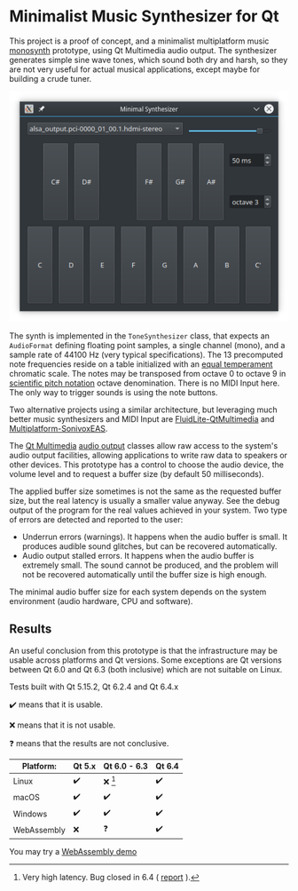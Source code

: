 # Minimalist Music Synthesizer for Qt

This project is a proof of concept, and a minimalist multiplatform music [monosynth](https://en.wikipedia.org/wiki/Polyphony_and_monophony_in_instruments#Monophonic) prototype, using Qt Multimedia audio output. The synthesizer generates simple sine wave tones, which sound both dry and harsh, so they are not very useful for actual musical applications, except maybe for building a crude tuner.

![Screenshot](screenshot.png)

The synth is implemented in the `ToneSynthesizer` class, that expects an `AudioFormat` defining floating point samples, a single channel (mono), and a sample rate of 44100 Hz (very typical specifications). The 13 precomputed note frequencies reside on a table initialized with an [equal temperament](https://en.wikipedia.org/wiki/Equal_temperament#Twelve-tone_equal_temperament) chromatic scale. The notes may be transposed from octave 0 to octave 9 in [scientific pitch notation](https://en.wikipedia.org/wiki/Scientific_pitch_notation) octave denomination.
There is no MIDI Input here. The only way to trigger sounds is using the note buttons.

Two alternative projects using a similar architecture, but leveraging much better music synthesizers and MIDI Input are [FluidLite-QtMultimedia](https://github.com/pedrolcl/fluidlite-qtmultimedia) and [Multiplatform-SonivoxEAS](https://github.com/pedrolcl/multiplatform-sonivoxeas).

The [Qt Multimedia](https://doc.qt.io/qt-6.2/multimediaoverview.html) [audio output](https://doc.qt.io/qt-6.2/audiooverview.html#low-level-audio-playback-and-recording) classes allow raw access to the system's audio output facilities, allowing applications to write raw data to speakers or other devices. This prototype has a control to choose the audio device, the volume level and to request a buffer size (by default 50 milliseconds).

The applied buffer size sometimes is not the same as the requested buffer size, but the real latency is usually a smaller value anyway. See the debug output of the program for the real values achieved in your system. Two type of errors are detected and reported to the user:

* Underrun errors (warnings). It happens when the audio buffer is small. It  produces audible sound glitches, but can be recovered automatically.
* Audio output stalled errors. It happens when the audio buffer is extremely small. The sound cannot be produced, and the problem will not be recovered automatically until the buffer size is high enough.

The minimal audio buffer size for each system depends on the system environment (audio hardware, CPU and software).

## Results

An useful conclusion from this prototype is that the infrastructure may be usable across platforms and Qt versions. Some exceptions are Qt versions between Qt 6.0 and Qt 6.3 (both inclusive) which are not suitable on Linux.

Tests built with Qt 5.15.2, Qt 6.2.4 and Qt 6.4.x

:heavy_check_mark: means that it is usable.

:x: means that it is not usable.

:question: means that the results are not conclusive.

| Platform:      | Qt 5.x             | Qt 6.0 - 6.3       | Qt 6.4             |
| -------------- | ------------------ | ------------------ | ------------------ |
| Linux          | :heavy_check_mark: | :x: [^1]           | :heavy_check_mark: |
| macOS          | :heavy_check_mark: | :heavy_check_mark: | :heavy_check_mark: |
| Windows        | :heavy_check_mark: | :heavy_check_mark: | :heavy_check_mark: |
| WebAssembly    | :x:                | :question:         | :heavy_check_mark: |

[^1]: Very high latency. Bug closed in 6.4 ( [report](https://bugreports.qt.io/browse/QTBUG-101169) ).

You may try a [WebAssembly demo](https://pedrolcl.github.io/minisynth-qt/)
